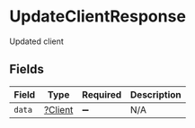 # UpdateClientResponse

Updated client


## Fields

| Field                                    | Type                                     | Required                                 | Description                              |
| ---------------------------------------- | ---------------------------------------- | ---------------------------------------- | ---------------------------------------- |
| `data`                                   | [?Client](../../models/shared/Client.md) | :heavy_minus_sign:                       | N/A                                      |
